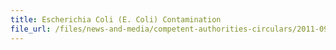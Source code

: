 ```yaml
---
title: Escherichia Coli (E. Coli) Contamination 
file_url: /files/news-and-media/competent-authorities-circulars/2011-09-01-CA.pdf
---
```

